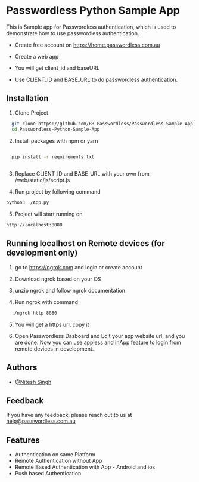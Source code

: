 # Passwordless Python Sample App

This is Sample app for Passwordless authentication, which is used to demonstrate how to use passwordless authentication. 


- Create free account on https://home.passwordless.com.au

- Create a web app

- You will get client_id and baseURL

- Use CLIENT_ID and BASE_URL to do passwordless authentication.

## Installation

1. Clone Project

```bash
  git clone https://github.com/BB-Passwordless/Passwordless-Sample-App.git
  cd Passwordless-Python-Sample-App
```
    
2. Install packages with npm or yarn

```bash

  pip install -r requirements.txt
  
```

3. Replace CLIENT_ID and BASE_URL with your own from /web/static/js/script.js

4. Run project by following command

```bash
python3 ./App.py
```


5. Project will start running on

```bash
http://localhost:8080
```


## Running localhost on Remote devices (for development only)

1. go to https://ngrok.com and login or create account 

2. Download ngrok based on your OS 

3. unzip ngrok and follow ngrok documentation

4. Run ngrok with command 

```bash
  ./ngrok http 8080
```
5. You will get a https url, copy it

6. Open Passwordless Dasboard and Edit your app website url, and you are done. Now you can use appless and inApp feature to login from remote devices in development.

## Authors

- [@Nitesh Singh](https://www.github.com/Nitesh-BB)


## Feedback

If you have any feedback, please reach out to us at help@passwordless.com.au


## Features

- Authentication on same Platform
- Remote Authentication without App
- Remote Based Authentication with App - Android and ios
- Push based Authentication
